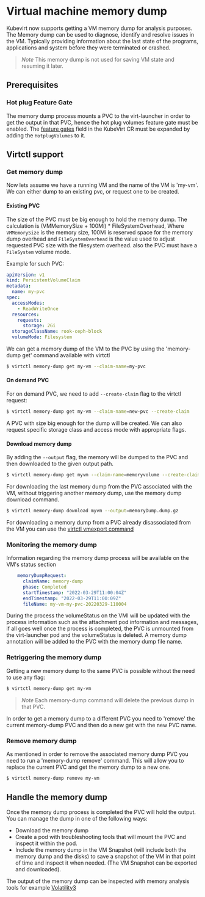 # Virtual machine memory dump  

Kubevirt now supports getting a VM memory dump for analysis purposes.
The Memory dump can be used to diagnose, identify and resolve issues in the VM. Typically providing information about the last state of the programs, applications and system before they were terminated or crashed.

> *Note* This memory dump is not used for saving VM state and resuming it later.

## Prerequisites

### Hot plug Feature Gate

The memory dump process mounts a PVC to the virt-launcher in order to get the output in that PVC, hence the hot plug volumes feature gate must be enabled. The
[feature gates](./activating_feature_gates.md#how-to-activate-a-feature-gate)
field in the KubeVirt CR must be expanded by adding the `HotplugVolumes` to it.

## Virtctl support

### Get memory dump

Now lets assume we have a running VM and the name of the VM is 'my-vm'.
We can either dump to an existing pvc, or request one to be created.

#### Existing PVC
The size of the PVC must be big enough to hold the memory dump. The calculation is (VMMemorySize + 100Mi) * FileSystemOverhead, Where `VMMemorySize` is the memory size,
100Mi is reserved space for the memory dump overhead and `FileSystemOverhead` is the value used to adjust requested PVC size with the filesystem overhead.
also the PVC must have a `FileSystem` volume mode.

Example for such PVC:

```yaml
apiVersion: v1
kind: PersistentVolumeClaim
metadata:
  name: my-pvc
spec:
  accessModes:
    - ReadWriteOnce
  resources:
    requests:
      storage: 2Gi
  storageClassName: rook-ceph-block
  volumeMode: Filesystem
```

We can get a memory dump of the VM to the PVC by using the 'memory-dump get' command available with virtctl

```bash
$ virtctl memory-dump get my-vm --claim-name=my-pvc
```

#### On demand PVC
For on demand PVC, we need to add `--create-claim` flag to the virtctl request:

```bash
$ virtctl memory-dump get my-vm --claim-name=new-pvc --create-claim
```

A PVC with size big enough for the dump will be created. We can also request specific storage class and access mode with appropriate flags.

#### Download memory dump
By adding the `--output` flag, the memory will be dumped to the PVC and then downloaded to the given output path.

```bash
$ virtctl memory-dump get myvm --claim-name=memoryvolume --create-claim --output=memoryDump.dump.gz
```

For downloading the last memory dump from the PVC associated with the VM, without triggering another memory dump, use the memory dump download command.

```bash
$ virtctl memory-dump download myvm --output=memoryDump.dump.gz
```

For downloading a memory dump from a PVC already disassociated from the VM you can use the [virtctl vmexport command](https://github.com/kubevirt/user-guide/blob/main/docs/operations/export_api.md)

### Monitoring the memory dump
Information regarding the memory dump process will be available on the VM's status section
```yaml
    memoryDumpRequest:
      claimName: memory-dump
      phase: Completed
      startTimestamp: "2022-03-29T11:00:04Z"
      endTimestamp: "2022-03-29T11:00:09Z"
      fileName: my-vm-my-pvc-20220329-110004
```

During the process the volumeStatus on the VMI will be updated with the process information such as the attachment pod information and messages, if all goes well once the process is completed, the PVC is unmounted from the virt-launcher pod and the volumeStatus is deleted.
A memory dump annotation will be added to the PVC with the memory dump file name.

### Retriggering the memory dump
Getting a new memory dump to the same PVC is possible without the need to use any flag:
```bash
$ virtctl memory-dump get my-vm
```

> *Note* Each memory-dump command will delete the previous dump in that PVC.

In order to get a memory dump to a different PVC you need to 'remove' the current memory-dump PVC and then do a new get with the new PVC name.

### Remove memory dump

As mentioned in order to remove the associated memory dump PVC you need to run a 'memory-dump remove' command. This will allow you to replace the current PVC and get the memory dump to a new one.

```bash
$ virtctl memory-dump remove my-vm
```

## Handle the memory dump
Once the memory dump process is completed the PVC will hold the output.
You can manage the dump in one of the following ways:
- Download the memory dump
- Create a pod with troubleshooting tools that will mount the PVC and inspect it within the pod.
- Include the memory dump in the VM Snapshot (will include both the memory dump and the disks) to save a snapshot of the VM in that point of time and inspect it when needed. (The VM Snapshot can be exported and downloaded).

The output of the memory dump can be inspected with memory analysis tools for example [Volatility3](https://github.com/volatilityfoundation/volatility3)
